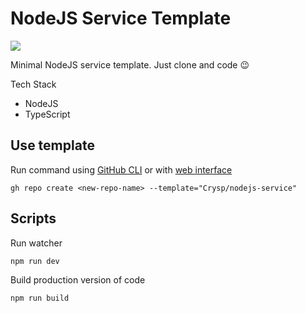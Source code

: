 # NodeJS Service Template

![](https://repository-images.githubusercontent.com/773457571/48c69759-029a-4cfe-afb2-fd3680a16b26)

Minimal NodeJS service template. Just clone and code 😉

Tech Stack
- NodeJS
- TypeScript

## Use template

Run command using [GitHub CLI](https://cli.github.com) or with [web interface](https://docs.github.com/en/repositories/creating-and-managing-repositories/creating-a-repository-from-a-template)

```shell
gh repo create <new-repo-name> --template="Crysp/nodejs-service"
```

## Scripts

Run watcher

```shell
npm run dev
```

Build production version of code

```shell
npm run build
```
